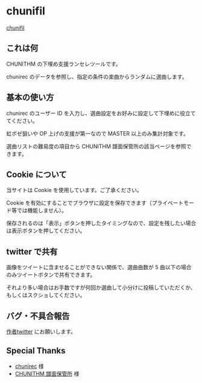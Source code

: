 # chunifil

[chunifil](https://sto9.github.io/ChuniRandomTool/chunithm_random.html)

## これは何
CHUNITHM の下埋め支援ランセレツールです。

chunirec のデータを参照し、指定の条件の楽曲からランダムに選曲します。

## 基本の使い方
chunirec のユーザー ID を入力し、選曲設定をお好みに設定して下埋めに役立ててください。

虹ポゼ狙いや OP 上げの支援が第一なので MASTER 以上のみ集計対象です。

選曲リストの難易度の項目から CHUNITHM 譜面保管所の該当ページを参照できます。

## Cookie について
当サイトは Cookie を使用しています。ご了承ください。

Cookie を有効にすることでブラウザに設定を保存できます（プライベートモード等では機能しません）。

保存されるのは「表示」ボタンを押したタイミングなので、設定を残したい場合は表示ボタンを押してください。

## twitter で共有
画像をツイートに含ませることができない関係で、選曲曲数が 5 曲以下の場合のみツイートボタンで共有できます。

それより多い場合はお手数ですが何回か選曲して小分けに投稿していただくか、もしくはスクショしてください。

## バグ・不具合報告
[作者twitter](https://twitter.com/null_music_n) にお願いします。

## Special Thanks

- [chunirec](https://chunirec.net/) 様
- [CHUNITHM 譜面保管所](https://www.sdvx.in/chunithm.html) 様
